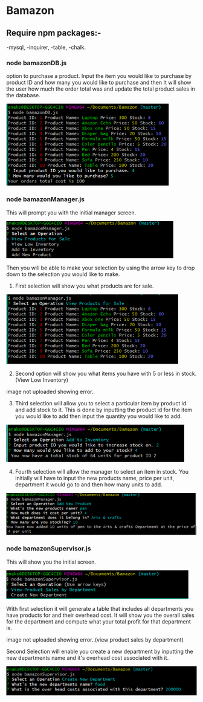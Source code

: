 # Bamazon
## Require npm packages:-
-mysql,
-inquirer,
-table,
-chalk.

### node bamazonDB.js
option to purchase a product. Input the item you would like to purchase by product ID and how many you would like to purchase and then It will show the user how much the order total was and update the total product sales in the database. 

 ![bamazondb](/images/bamazondb.PNG)

### node bamazonManager.js
This will prompt you with the initial manager screen.

 ![operation screen](/images/operationScreen.PNG)

Then you will be able to make your selection by using the arrow key to drop down to the selection you would like to make.
1. First selection will show you what products are for sale.

 ![product list for sale](/images/productlistForSale.PNG)

2. Second option will show you what items you have with 5 or less in stock.
 (View Low Inventory)

image not uploaded  showing error..

3. Third selection will allow you to select a particular item by product id and add stock to it. This is done by inputting the product id for the item you would like to add then input the quantity you would like to add.
   
 ![add inventory](/images/addInventory.PNG)

4. Fourth selection will allow the manager to select an item in stock. You initially will have to input the new products name, price per unit, department it would go to and then how many units to add.

 ![add product](/images/addProduct.PNG)

### node bamazonSupervisor.js
This will show you the initial screen.

![operation department](/images/opDepartment.PNG)

With first selection it will generate a table that includes all departments you have products for and their overhead cost. It will show you the overall sales for the department and compute what your total profit for that department is.

image not uploaded  showing error..(view product sales by department)

Second Selection will enable you create a new department by inputting the new departments name and it's overhead cost associated with it.

 ![create new department](/images/createNewDepartment.PNG)








